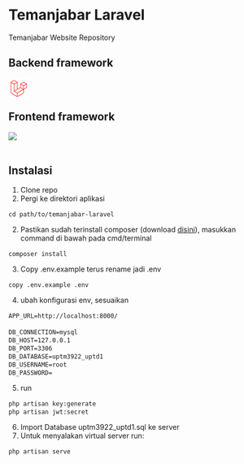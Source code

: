 # Temanjabar Laravel
Temanjabar Website Repository

## Backend framework
<img width="40px" align="left" src="https://raw.githubusercontent.com/github/explore/56a826d05cf762b2b50ecbe7d492a839b04f3fbf/topics/laravel/laravel.png"/>
<br/><br/>

## Frontend framework
<img width="40px" align="left" src="https://camo.githubusercontent.com/324e9374b778037129e4aabb453a4e4bc75a4922/68747470733a2f2f6672616d65776f726b372e696f2f692f6c6f676f2e737667"/>
<br/><br/>

## Instalasi
1. Clone repo
2. Pergi ke direktori aplikasi
  ```
  cd path/to/temanjabar-laravel
  ```
2. Pastikan sudah terinstall composer (download [disini](https://getcomposer.org/)), masukkan command di bawah pada cmd/terminal
  ```
  composer install
  ```
3. Copy .env.example terus rename jadi .env
  ```
  copy .env.example .env
  ```
4. ubah konfigurasi env, sesuaikan 
  ```
  APP_URL=http://localhost:8000/

  DB_CONNECTION=mysql
  DB_HOST=127.0.0.1
  DB_PORT=3306
  DB_DATABASE=uptm3922_uptd1
  DB_USERNAME=root
  DB_PASSWORD=
  ```
5. run  
  ```
  php artisan key:generate
  php artisan jwt:secret
  ```
6. Import Database uptm3922_uptd1.sql ke server
7. Untuk menyalakan virtual server run:
  ```
  php artisan serve
  ```